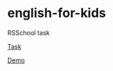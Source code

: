 # english-for-kids

RSSchool task

[Task](https://github.com/rolling-scopes-school/tasks/blob/master/tasks/rslang/english-for-kids.md)

[Demo](https://english4kids-dev.netlify.com/)
